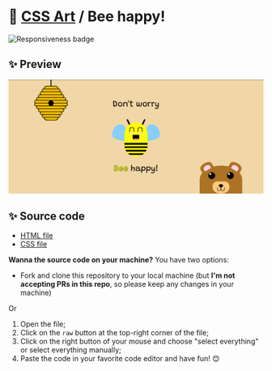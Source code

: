 # 🎨 [CSS Art](https://github.com/bugahontas/css-art) / Bee happy!

![Responsiveness badge](https://img.shields.io/static/v1?label=Responsive&message=No&color=red&style=for-the-badge)

## ✨ Preview

![Preview](screenshot/bee-happy.png)

## ✨ Source code

- [HTML file](https://github.com/bugahontas/css-art/blob/main/bee-happy/bee-happy.html)
- [CSS file](https://github.com/bugahontas/css-art/blob/main/bee-happy/bee-happy.css)

**Wanna the source code on your machine?** You have two options:
- Fork and clone this repository to your local machine (but **I'm not accepting PRs in this repo**, so please keep any changes in your machine)
 
Or  

1. Open the file;
2. Click on the ```raw``` button at the top-right corner of the file;
3. Click on the right button of your mouse and choose "select everything" or select everything manually;
4. Paste the code in your favorite code editor and have fun! 😊 

